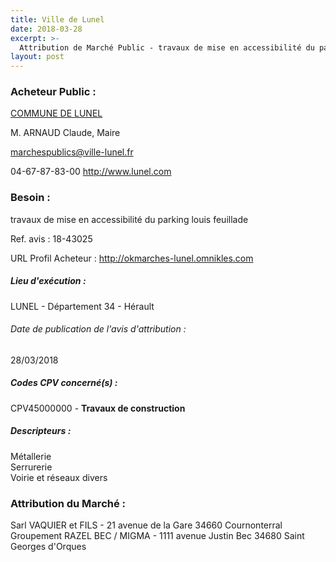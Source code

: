```yaml
---
title: Ville de Lunel
date: 2018-03-28
excerpt: >-
  Attribution de Marché Public - travaux de mise en accessibilité du parking louis feuillade
layout: post
---
```


### Acheteur Public : 
<a href="/acheteur-134/siren-213401458"> COMMUNE DE LUNEL</a><br/>

M. ARNAUD Claude, Maire

marchespublics@ville-lunel.fr

04-67-87-83-00
http://www.lunel.com
### Besoin :

travaux de mise en accessibilité du parking louis feuillade

Ref. avis : 18-43025

URL Profil Acheteur : http://okmarches-lunel.omnikles.com

##### Lieu d'exécution :

LUNEL - Département 34 - Hérault

###### Date de publication de l'avis d'attribution : 
28/03/2018

##### Codes CPV concerné(s) :
CPV45000000 - **Travaux de construction** <br/>

##### Descripteurs :
Métallerie <br/>
Serrurerie <br/>
Voirie et réseaux divers <br/>

### Attribution du Marché :
Sarl VAQUIER et FILS - 21 avenue de la Gare 34660 Cournonterral <br/>
Groupement RAZEL BEC / MIGMA - 1111 avenue Justin Bec 34680 Saint Georges d'Orques <br/>
